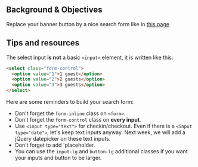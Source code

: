 ## Background & Objectives

Replace your banner button by a nice search form like in [this page](http://lewagon.github.io/bootstrap-challenges/11-Airbnb-search-form/)


## Tips and resources

The select input **is not** a basic `<input>` element, it is written like this:

```html
<select class="form-control">
  <option value="1">1 guest</option>
  <option value="2">2 guests</option>
  <option value="3">3 guests</option>
</select>
```


Here are some reminders to build your search form:

- Don't forget the `form-inline` class on `<form>`.
- Don't forget the `form-control` class on **every input**.
- Use `<input type="text">` for checkin/checkout. Even if there is a `<input type="date">`, let's keep text inputs anyway. Next week, we will add a jQuery datepicker on these text inputs.
- Don't forget to add `placeholder.
- You can use the `input-lg` and `button-lg` additional classes if you want your inputs and button to be larger.
